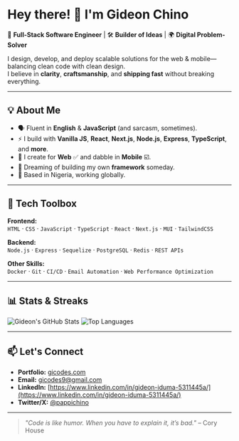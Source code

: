 # Hey there! 👋 I'm Gideon Chino

🚀 **Full-Stack Software Engineer** | 🛠 **Builder of Ideas** | 🌍 **Digital Problem-Solver**  

I design, develop, and deploy scalable solutions for the web & mobile—balancing clean code with clean design.  
I believe in **clarity**, **craftsmanship**, and **shipping fast** without breaking everything.  

---

## 💡 About Me  
- 🗣 Fluent in **English** & **JavaScript** (and sarcasm, sometimes).  
- ⚡ I build with **Vanilla JS**, **React**, **Next.js**, **Node.js**, **Express**, **TypeScript**, and **more**.  
- 📱 I create for **Web** ✅ and dabble in **Mobile** ☑️.  
- 💭 Dreaming of building my own **framework** someday.  
- 📍 Based in Nigeria, working globally.

---

## 🧰 Tech Toolbox  
**Frontend:**  
`HTML` · `CSS` · `JavaScript` · `TypeScript` · `React` · `Next.js` · `MUI` · `TailwindCSS`  

**Backend:**  
`Node.js` · `Express` · `Sequelize` · `PostgreSQL` · `Redis` · `REST APIs`  

**Other Skills:**  
`Docker` · `Git` · `CI/CD` · `Email Automation` · `Web Performance Optimization`  

---

## 📊 Stats & Streaks
![Gideon's GitHub Stats](https://github-readme-stats.vercel.app/api?username=gicodes&show_icons=true&theme=radical)
![Top Languages](https://github-readme-stats.vercel.app/api/top-langs/?username=gicodes&layout=compact&theme=radical)

---

## 📫 Let's Connect  
- **Portfolio:** [gicodes.com](.com)
- **Email:** [gicodes9@gmail.com](https://www.gicodes9@gmail.com)  
- **LinkedIn:** [https://www.linkedin.com/in/gideon-iduma-5311445a/](https://www.linkedin.com/in/gideon-iduma-5311445a/)  
- **Twitter/X:** [@pappichino](https://twitter.com/pappichino)  

---

> _"Code is like humor. When you have to explain it, it’s bad."_ – Cory House
